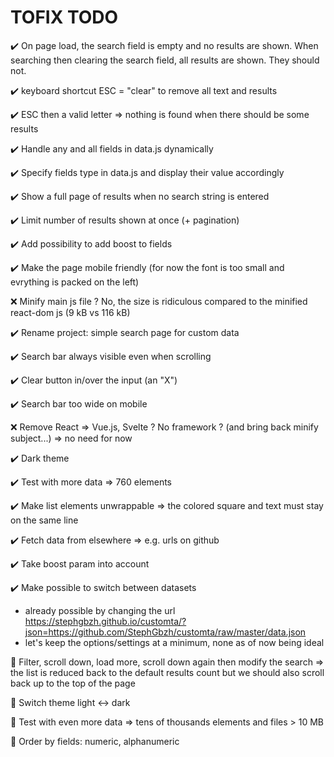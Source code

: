 # TOFIX TODO

:heavy_check_mark: On page load, the search field is empty and no results are shown. When searching then clearing the search field, all results are shown. They should not.

:heavy_check_mark: keyboard shortcut ESC = "clear" to remove all text and results

:heavy_check_mark: ESC then a valid letter => nothing is found when there should be some results

:heavy_check_mark: Handle any and all fields in data.js dynamically

:heavy_check_mark: Specify fields type in data.js and display their value accordingly

:heavy_check_mark: Show a full page of results when no search string is entered

:heavy_check_mark: Limit number of results shown at once (+ pagination)

:heavy_check_mark: Add possibility to add boost to fields

:heavy_check_mark: Make the page mobile friendly (for now the font is too small and evrything is packed on the left)

:x: Minify main js file ? No, the size is ridiculous compared to the minified react-dom js (9 kB vs 116 kB)

:heavy_check_mark: Rename project: simple search page for custom data

:heavy_check_mark: Search bar always visible even when scrolling

:heavy_check_mark: Clear button in/over the input (an "X")

:heavy_check_mark: Search bar too wide on mobile

:x: Remove React => Vue.js, Svelte ? No framework ? (and bring back minify subject...) => no need for now

:heavy_check_mark: Dark theme

:heavy_check_mark: Test with more data => 760 elements

:heavy_check_mark: Make list elements unwrappable => the colored square and text must stay on the same line

:heavy_check_mark: Fetch data from elsewhere => e.g. urls on github

:heavy_check_mark: Take boost param into account

:heavy_check_mark: Make possible to switch between datasets

- already possible by changing the url <https://stephgbzh.github.io/customta/?json=https://github.com/StephGbzh/customta/raw/master/data.json>
- let's keep the options/settings at a minimum, none as of now being ideal

:black_square_button: Filter, scroll down, load more, scroll down again then modify the search => the list is reduced back to the default results count but we should also scroll back up to the top of the page

:black_square_button: Switch theme light <-> dark

:black_square_button: Test with even more data => tens of thousands elements and files > 10 MB

:black_square_button: Order by fields: numeric, alphanumeric

<!--
Markdown emojis:
:white_large_square: :heavy_check_mark: :x: :black_square_button:
-->
